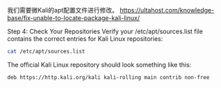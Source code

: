 我们需要微Kali的apt配置文件进行修改。
https://ultahost.com/knowledge-base/fix-unable-to-locate-package-kali-linux/

Step 4: Check Your Repositories
Verify your /etc/apt/sources.list file contains the correct entries for Kali Linux repositories:
```Bash
cat /etc/apt/sources.list
```
The official Kali Linux repository should look something like this:
```Shell
deb https://http.kali.org/kali kali-rolling main contrib non-free
```
